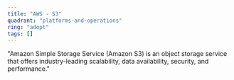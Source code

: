 ```yaml
---
title: "AWS - S3"
quadrant: "platforms-and-operations"
ring: "adopt"
tags: []
---
```


"Amazon Simple Storage Service (Amazon S3) is an object storage service that offers industry-leading scalability, data availability, security, and performance."
